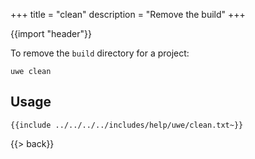 +++
title = "clean"
description = "Remove the build"
+++

{{import "header"}}

To remove the `build` directory for a project:

```text
uwe clean
```

## Usage

```text
{{include ../../../../includes/help/uwe/clean.txt~}}
```

{{> back}}
